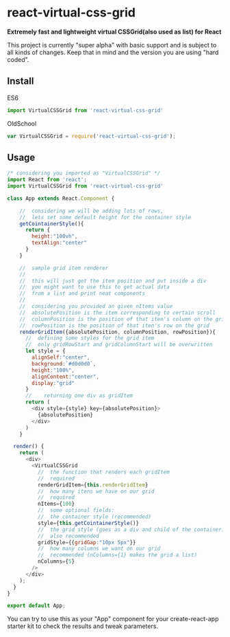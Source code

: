 # react-virtual-css-grid

**Extremely fast and lightweight virtual CSSGrid(also used as list) for React**

This project is currently "super alpha" with basic support and is subject to all kinds of changes. Keep that in mind and the version you are using "hard coded".

## Install
ES6
```javascript
import VirtualCSSGrid from 'react-virtual-css-grid'
```
OldSchool
```javascript
var VirtualCSSGrid = require('react-virtual-css-grid');
```

## Usage
```javascript
/* considering you imported as "VirtualCSSGrid" */
import React from 'react';
import VirtualCSSGrid from 'react-virtual-css-grid'

class App extends React.Component {

    //  considering we will be adding lots of rows,
    //  lets set some default height for the container style
    getCointainerStyle(){
      return {
        height:"100vh",
        textAlign:"center"
      }
    }

    // 	sample grid item renderer
    //
    // 	this will just get the item position and put inside a div
    // 	you might want to use this to get actual data
    //	from a list and print neat components
    //
    //	considering you provided an given nItems value
    //	absolutePosition is the item corresponding to certain scroll
    //	columnPosition is the position of that iten's column on the grid
    //	rowPosition is the position of that iten's row on the grid
    renderGridItem({absolutePosition, columnPosition, rowPosition}){
      //  defining some styles for the grid item
      //  only gridRowStart and gridColumnStart will be overwritten
      let style = {
        alignSelf:"center",
        background:`#d0d0d0`,
        height:"100%",
        alignContent:"center",
        display:"grid"
      }
      //	returning one div as gridItem
      return (
        <div style={style} key={absolutePosition}>
          {absolutePosition}
        </div>
      )
    }

  render() {
    return (
      <div>
        <VirtualCSSGrid
          //  the function that renders each gridItem
          //  required
          renderGridItem={this.renderGridItem}
          //  how many itens we have on our grid
          //  required
          nItems={100}
          //  some optional fields:
          //  the container style (recommended)
          style={this.getCointainerStyle()}
          //  the grid style (goes as a div and child of the container)
          //  also recommended
          gridStyle={{gridGap:"10px 5px"}}
          //  how many columns we want on our grid
          //  recommended (nColumns={1} makes the grid a list)
          nColumns={5}
        />
      </div>
    );
  }
}

export default App;

```

You can try to use this as your "App" component for your create-react-app starter kit to check the results and tweak parameters.

